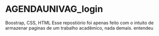 # AGENDAUNIVAG_login
Boostrap, CSS, HTML
Esse repostiório foi apenas feito com o intuito de armazenar paginas de um trabalho acadêmico, nada demais.
entendeu
